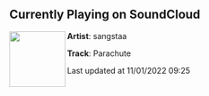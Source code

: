 ## Currently Playing on SoundCloud

[<img align="left" width="100" src="https://i1.sndcdn.com/artworks-cFVxovgdSB1qZ2Hl-RNXVFQ-t500x500.jpg">](https://soundcloud.com/sangstaa/parachute)

**Artist**: sangstaa 

**Track**: Parachute

Last updated at 11/01/2022 09:25

